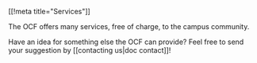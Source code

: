 [[!meta title="Services"]]

The OCF offers many services, free of charge, to the campus community.

Have an idea for something else the OCF can provide? Feel free to send your suggestion by [[contacting us|doc contact]]!
